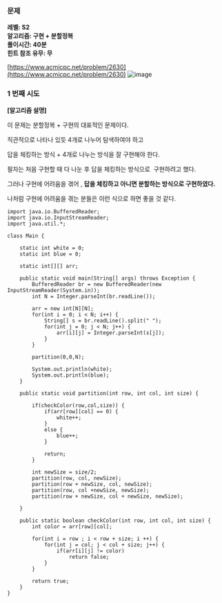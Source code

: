 ### **문제**         

**레벨: S2  
알고리즘: 구현 + 분할정복**  
**풀이시간: 40분  
힌트 참조 유무: 무**

[https://www.acmicpc.net/problem/2630](https://www.acmicpc.net/problem/2630)
![image](https://github.com/sunwon12/Today-I-Learn/assets/92251131/5f99758c-c0d5-4b75-955c-621ad1f1f6f2)


### **1 번째 시도**   

**\[알고리즘 설명\]**

이 문제는 분할정복 + 구현의 대표적인 문제이다.

직관적으로 나타나 있듯 4개로 나누어 탐색하여야 하고

답을 체킹하는 방식 + 4개로 나누는 방식을 잘 구현해야 한다.

필자는 처음 구현할 때 다 나눈 후 답을 체킹하는 방식으로  구현하려고 했다.

그러나 구현에 어려움을 겪어 , **답을 체킹하고 아니면 분할하는 방식으로 구현하였다.** 

나처럼 구현에 어려움을 겪는 분들은 이런 식으로 하면 좋을 것 같다.  
  

```
import java.io.BufferedReader;
import java.io.InputStreamReader;
import java.util.*;

class Main {

    static int white = 0;
    static int blue = 0;

    static int[][] arr;

    public static void main(String[] args) throws Exception {
        BufferedReader br = new BufferedReader(new InputStreamReader(System.in));
        int N = Integer.parseInt(br.readLine());

        arr = new int[N][N];
        for(int i = 0; i < N; i++) {
            String[] s = br.readLine().split(" ");
            for(int j = 0; j < N; j++) {
                arr[i][j] = Integer.parseInt(s[j]);
            }
        }

        partition(0,0,N);

        System.out.println(white);
        System.out.println(blue);
    }

    public static void partition(int row, int col, int size) {

        if(checkColor(row,col,size)) {
            if(arr[row][col] == 0) {
                white++;
            }
            else {
                blue++;
            }

            return;
        }

        int newSize = size/2;
        partition(row, col, newSize);
        partition(row + newSize, col, newSize);
        partition(row, col +newSize, newSize);
        partition(row + newSize, col + newSize, newSize);

    }

    public static boolean checkColor(int row, int col, int size) {
        int color = arr[row][col];
        
        for(int i = row ; i < row + size; i ++) {
            for(int j = col; j < col + size; j++) {
                if(arr[i][j] != color) 
                    return false;
            }
        }
        
        return true;
    }
}
```
